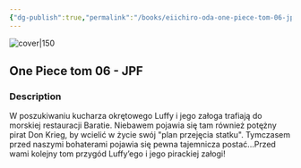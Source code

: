 ```yaml
---
{"dg-publish":true,"permalink":"/books/eiichiro-oda-one-piece-tom-06-jpf/","title":"\"One Piece 06\"","tags":["manga","Fantasy","pirate"]}
---
```




![cover|150](http://books.google.com/books/content?id=ucTAEAAAQBAJ&printsec=frontcover&img=1&zoom=1&edge=curl&source=gbs_api)

## One Piece tom 06 - JPF

### Description

W poszukiwaniu kucharza okrętowego Luffy i jego załoga trafiają do morskiej restauracji Baratie. Niebawem pojawia się tam również potężny pirat Don Krieg, by wcielić w życie swój "plan przejęcia statku". Tymczasem przed naszymi bohaterami pojawia się pewna tajemnicza postać...Przed wami kolejny tom przygód Luffy’ego i jego pirackiej załogi!
```